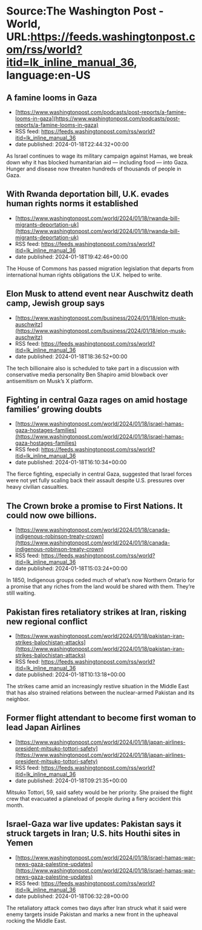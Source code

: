 # Source:The Washington Post - World, URL:https://feeds.washingtonpost.com/rss/world?itid=lk_inline_manual_36, language:en-US

## A famine looms in Gaza
 - [https://www.washingtonpost.com/podcasts/post-reports/a-famine-looms-in-gaza](https://www.washingtonpost.com/podcasts/post-reports/a-famine-looms-in-gaza)
 - RSS feed: https://feeds.washingtonpost.com/rss/world?itid=lk_inline_manual_36
 - date published: 2024-01-18T22:44:32+00:00

As Israel continues to wage its military campaign against Hamas, we break down why it has blocked humanitarian aid — including food — into Gaza. Hunger and disease now threaten hundreds of thousands of people in Gaza.

## With Rwanda deportation bill, U.K. evades human rights norms it established
 - [https://www.washingtonpost.com/world/2024/01/18/rwanda-bill-migrants-deportation-uk](https://www.washingtonpost.com/world/2024/01/18/rwanda-bill-migrants-deportation-uk)
 - RSS feed: https://feeds.washingtonpost.com/rss/world?itid=lk_inline_manual_36
 - date published: 2024-01-18T19:42:46+00:00

The House of Commons has passed migration legislation that departs from international human rights obligations the U.K. helped to write.

## Elon Musk to attend event near Auschwitz death camp, Jewish group says
 - [https://www.washingtonpost.com/business/2024/01/18/elon-musk-auschwitz](https://www.washingtonpost.com/business/2024/01/18/elon-musk-auschwitz)
 - RSS feed: https://feeds.washingtonpost.com/rss/world?itid=lk_inline_manual_36
 - date published: 2024-01-18T18:36:52+00:00

The tech billionaire also is scheduled to take part in a discussion with conservative media personality Ben Shapiro amid blowback over antisemitism on Musk’s X platform.

## Fighting in central Gaza rages on amid hostage families’ growing doubts
 - [https://www.washingtonpost.com/world/2024/01/18/israel-hamas-gaza-hostages-families](https://www.washingtonpost.com/world/2024/01/18/israel-hamas-gaza-hostages-families)
 - RSS feed: https://feeds.washingtonpost.com/rss/world?itid=lk_inline_manual_36
 - date published: 2024-01-18T16:10:34+00:00

The fierce fighting, especially in central Gaza, suggested that Israel forces were not yet fully scaling back their assault despite U.S. pressures over heavy civilian casualties.

## The Crown broke a promise to First Nations. It could now owe billions.
 - [https://www.washingtonpost.com/world/2024/01/18/canada-indigenous-robinson-treaty-crown](https://www.washingtonpost.com/world/2024/01/18/canada-indigenous-robinson-treaty-crown)
 - RSS feed: https://feeds.washingtonpost.com/rss/world?itid=lk_inline_manual_36
 - date published: 2024-01-18T15:03:24+00:00

In 1850, Indigenous groups ceded much of what’s now Northern Ontario for a promise that any riches from the land would be shared with them. They’re still waiting.

## Pakistan fires retaliatory strikes at Iran, risking new regional conflict
 - [https://www.washingtonpost.com/world/2024/01/18/pakistan-iran-strikes-balochistan-attacks](https://www.washingtonpost.com/world/2024/01/18/pakistan-iran-strikes-balochistan-attacks)
 - RSS feed: https://feeds.washingtonpost.com/rss/world?itid=lk_inline_manual_36
 - date published: 2024-01-18T10:13:18+00:00

The strikes came amid an increasingly restive situation in the Middle East that has also strained relations between the nuclear-armed Pakistan and its neighbor.

## Former flight attendant to become first woman to lead Japan Airlines
 - [https://www.washingtonpost.com/world/2024/01/18/japan-airlines-president-mitsuko-tottori-safety](https://www.washingtonpost.com/world/2024/01/18/japan-airlines-president-mitsuko-tottori-safety)
 - RSS feed: https://feeds.washingtonpost.com/rss/world?itid=lk_inline_manual_36
 - date published: 2024-01-18T09:21:35+00:00

Mitsuko Tottori, 59, said safety would be her priority. She praised the flight crew that evacuated a planeload of people during a fiery accident this month.

## Israel-Gaza war live updates: Pakistan says it struck targets in Iran; U.S. hits Houthi sites in Yemen
 - [https://www.washingtonpost.com/world/2024/01/18/israel-hamas-war-news-gaza-palestine-updates](https://www.washingtonpost.com/world/2024/01/18/israel-hamas-war-news-gaza-palestine-updates)
 - RSS feed: https://feeds.washingtonpost.com/rss/world?itid=lk_inline_manual_36
 - date published: 2024-01-18T06:32:28+00:00

The retaliatory attack comes two days after Iran struck what it said were enemy targets inside Pakistan and marks a new front in the upheaval rocking the Middle East.

